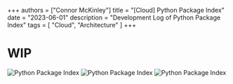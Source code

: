 +++
authors = ["Connor McKinley"]
title = "[Cloud] Python Package Index"
date = "2023-06-01"
description = "Development Log of Python Package Index"
tags = [
    "Cloud",
    "Architecture"
]
+++

# WIP

![Python Package Index](/images/posts/ppi1.png)
![Python Package Index](/images/posts/ppi2.png)
![Python Package Index](/images/posts/ppi3.png)
